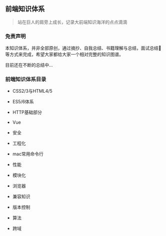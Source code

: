 ## 前端知识体系

> 站在巨人的肩旁上成长，记录大前端知识海洋的点点滴滴

### 免责声明

本知识体系，并非全部原创，通过摘抄、自我总结、书籍理解与总结，面试总结
等方式来完成，希望大家都给大家一个相对完整的知识图谱。

目前还在不断的总结中...

### 前端知识体系目录

- CSS2/3与HTML4/5

- ES5/6体系

- HTTP基础部分

- Vue

- 安全

- 工程化

- mac常用命令行

- 性能

- 模块化

- 浏览器

- 兼容知识

- 版本控制

- 算法

- 跨域